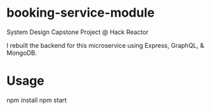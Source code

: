 # booking-service-module

System Design Capstone Project @ Hack Reactor

I rebuilt the backend for this microservice using Express, GraphQL, & MongoDB.

# Usage

npm install
npm start